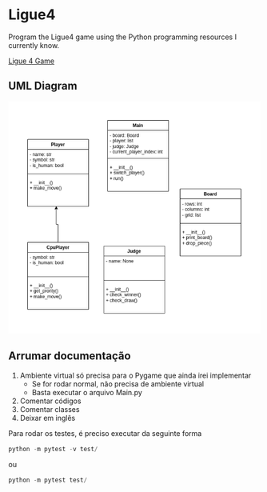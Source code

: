 # Ligue4

Program the Ligue4 game using the Python programming resources I currently know.

[Ligue 4 Game](https://www.mathsisfun.com/games/connect4.html)

## UML Diagram

![UML Diagram](/UML_Ligue4.png)

## Arrumar documentação 

1. Ambiente virtual só precisa para o Pygame que ainda irei implementar
   - Se for rodar normal, não precisa de ambiente virtual
   - Basta executar o arquivo Main.py
2. Comentar códigos
3. Comentar classes
4. Deixar em inglês

Para rodar os testes, é preciso executar da seguinte forma

```python
python -m pytest -v test/
```

ou

```python
python -m pytest test/
```